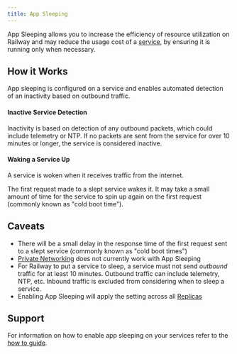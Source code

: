 ```yaml
---
title: App Sleeping
---
```


<PriorityBoardingBanner />

App Sleeping allows you to increase the efficiency of resource utilization on Railway and may reduce the usage cost of a [service](/reference/services), by ensuring it is running only when necessary.


## How it Works

App sleeping is configured on a service and enables automated detection of an inactivity based on outbound traffic.

#### Inactive Service Detection

Inactivity is based on detection of any outbound packets, which could include telemetry or NTP. If no packets are sent from the service for over 10 minutes or longer, the service is considered inactive.


#### Waking a Service Up

A service is woken when it receives traffic from the internet.

The first request made to a slept service wakes it.  It may take a small amount of time for the service to spin up again on the first request (commonly known as "cold boot time").

## Caveats
- There will be a small delay in the response time of the first request sent to a slept service (commonly known as "cold boot times")
- [Private Networking](/reference/private-networking) does not currently work with App Sleeping
- For Railway to put a service to sleep, a service must not send *outbound* traffic for at least 10 minutes. Outbound traffic can include telemetry, NTP, etc.  Inbound traffic is excluded from considering when to sleep a service.
- Enabling App Sleeping will apply the setting across all [Replicas](/reference/scaling#horizontal-scaling-with-replicas)

## Support

For information on how to enable app sleeping on your services refer to the [how to guide](/how-to/configure-deployment-lifecycle#enable-app-sleeping).